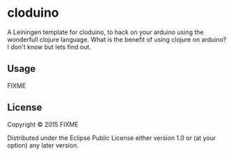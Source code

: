 # cloduino

A Leiningen template for cloduino, to hack on your arduino using the wonderfull clojure language. What is the benefit of using clojure on arduino? I don't know but lets find out.

## Usage

FIXME

## License

Copyright © 2015 FIXME

Distributed under the Eclipse Public License either version 1.0 or (at
your option) any later version.
